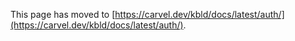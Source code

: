 This page has moved to [https://carvel.dev/kbld/docs/latest/auth/](https://carvel.dev/kbld/docs/latest/auth/).
